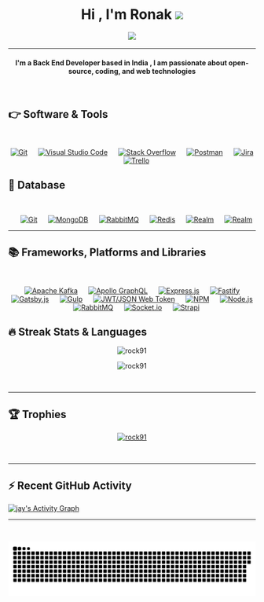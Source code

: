 

<h1 align="center">Hi , I'm Ronak <img src="https://media.giphy.com/media/hvRJCLFzcasrR4ia7z/giphy.gif" width="35"></h1>
<p align="center">
  <a href="https://github.com/DenverCoder1/readme-typing-svg"><img src="https://readme-typing-svg.herokuapp.com?lines=Back+End+Developer;JavaScript%20|%20NodeJS%20|%20Express%20Enthusiast;Always%20learning%20new%20things&center=true&width=500&height=50"></a>
</p>
<hr/>


<h4 align="center">
I'm a Back End Developer based in India , I am passionate about open-source, coding, and web technologies
</h4>
<br>

## 👉 Software & Tools
 <br>
<p align="center">
    <a href="#"><img alt="Git" src="https://img.shields.io/badge/Git-F05032?style=for-the-badge&logo=git&logoColor=white"></a>
  &emsp;
    <a href="#"><img alt="Visual Studio Code" src="https://img.shields.io/badge/Visual_Studio_Code-0078D4?style=for-the-badge&logo=visual%20studio%20code&logoColor=white"></a>
  &emsp;
    <a href="#"><img alt="Stack Overflow" src="https://img.shields.io/badge/Stack_Overflow-FE7A16?style=for-the-badge&logo=stack-overflow&logoColor=white"></a>
  &emsp;
    <a href="#"><img alt="Postman" src="https://img.shields.io/badge/Postman-FF6C37?style=for-the-badge&logo=Postman&logoColor=white"></a>
    &emsp;
    <a href="#"><img alt="Jira" src="https://img.shields.io/badge/jira-%230A0FFF.svg?style=for-the-badge&logo=jira&logoColor=white"></a>
 &emsp;
    <a href="#"><img alt="Trello" src="https://img.shields.io/badge/Trello-%23026AA7.svg?style=for-the-badge&logo=Trello&logoColor=white"></a>


</p>

## 💾 Database 
 <br>
<p align="center">
 &emsp;
    <a href="#"><img alt="Git" src="https://img.shields.io/badge/Amazon%20DynamoDB-4053D6?style=for-the-badge&logo=Amazon%20DynamoDB&logoColor=white"></a>
  &emsp;
    <a href="#"><img alt="MongoDB" src="https://img.shields.io/badge/MongoDB-4EA94B?style=for-the-badge&logo=mongodb&logoColor=white"></a>
  &emsp;
  <a href="#"><img alt="RabbitMQ" src="https://img.shields.io/badge/rabbitmq-%23FF6600.svg?&style=for-the-badge&logo=rabbitmq&logoColor=white"></a>
  &emsp;
  <a href="#"><img alt="Redis" src="https://img.shields.io/badge/redis-%23DD0031.svg?&style=for-the-badge&logo=redis&logoColor=white"></a>
   &emsp;
  <a href="#"><img alt="Realm" src="https://img.shields.io/badge/Realm-39477F?style=for-the-badge&logo=realm&logoColor=white"></a>
  &emsp;
  <a href="#"><img alt="Realm" src="https://img.shields.io/badge/Supabase-181818?style=for-the-badge&logo=supabase&logoColor=white"></a>
</p>
<hr/> 

## 📚 Frameworks, Platforms and Libraries
 <br>
<p align="center">
 &emsp;
    <a href="#"><img alt="Apache Kafka" src="https://img.shields.io/badge/Apache%20Kafka-000?style=for-the-badge&logo=apachekafka"></a>
    &emsp;
    <a href="#"><img alt="Apollo GraphQL" src="https://img.shields.io/badge/-ApolloGraphQL-311C87?style=for-the-badge&logo=apollo-graphql"></a>
    &emsp;
    <a href="#"><img alt="Express.js" src="https://img.shields.io/badge/express.js-%23404d59.svg?style=for-the-badge&logo=express&logoColor=%2361DAFB"></a>
    &emsp;
    <a href="#"><img alt="Fastify" src="https://img.shields.io/badge/fastify-%23000000.svg?style=for-the-badge&logo=fastify&logoColor=white"></a>
    &emsp;
    <a href="#"><img alt="Gatsby.js" src="https://img.shields.io/badge/Gatsby-%23663399.svg?style=for-the-badge&logo=gatsby&logoColor=white"></a>
    &emsp;
    <a href="#"><img alt="Gulp" src="https://img.shields.io/badge/GULP-%23CF4647.svg?style=for-the-badge&logo=gulp&logoColor=white"></a>
    &emsp;
    <a href="#"><img alt="JWT/JSON Web Token" src="https://img.shields.io/badge/JWT-black?style=for-the-badge&logo=JSON%20web%20tokens"></a>
    &emsp;
    <a href="#"><img alt="NPM" src="https://img.shields.io/badge/NPM-%23000000.svg?style=for-the-badge&logo=npm&logoColor=white"></a>
    &emsp;
    <a href="#"><img alt="Node.js" src="https://img.shields.io/badge/node.js-6DA55F?style=for-the-badge&logo=node.js&logoColor=white"></a>
    &emsp;
    <a href="#"><img alt="RabbitMQ" src="https://img.shields.io/badge/Rabbitmq-FF6600?style=for-the-badge&logo=rabbitmq&logoColor=white"></a>
    &emsp;
    <a href="#"><img alt="Socket.io" src="https://img.shields.io/badge/Socket.io-black?style=for-the-badge&logo=socket.io&badgeColor=010101"></a>
    &emsp;
    <a href="#"><img alt="Strapi" src="https://img.shields.io/badge/strapi-%232E7EEA.svg?style=for-the-badge&logo=strapi&logoColor=white"></a>
</p>

## 🔥 Streak Stats & Languages
<p align="center"><img src="https://github-readme-streak-stats.herokuapp.com/?user=rock91&theme=algolia" alt="rock91" /></p>
<p align="center"><img src="https://github-readme-stats.vercel.app/api/top-langs/?username=rock91&theme=algolia&layout=compact" alt="rock91" /></p>

<br>
<hr/>

## 🏆 Trophies
<p align="center"> <a href="https://github.com/ryo-ma/github-profile-trophy"><img
      src="https://github-profile-trophy.vercel.app/?username=rock91&row=1&column=3&theme=algolia" alt="rock91" /></a>  </p>

<!-- algolia -->
<br>
<hr/>

## ⚡ Recent GitHub Activity
<a href="https://github.com/rock91"><img alt="jay's Activity Graph" src="https://activity-graph.herokuapp.com/graph?username=rock91&custom_title=Jay's%20Contribution%20Graph&theme=react-dark" /></a>


<hr/>
  <br>
  <p align="center">
  <img src="https://raw.githubusercontent.com/jaypavasiya/jaypavasiya/output/github-contribution-grid-snake.svg" alt="snake"></center>
</p>


